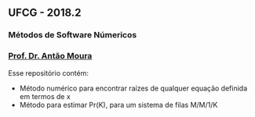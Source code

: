 ## UFCG - 2018.2 
### Métodos de Software Númericos 
### [Prof. Dr. Antão Moura](http://www.dsc.ufcg.edu.br/~antao/dados_pessoais/)

Esse repositório contém:
- Método numérico para encontrar raízes de qualquer equação definida em termos de x
- Método para estimar Pr(K), para um sistema de filas M/M/1/K